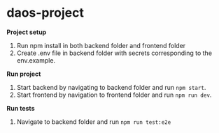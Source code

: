 # daos-project


**Project setup**

1. Run npm install in both backend folder and frontend folder
2. Create .env file in backend folder with secrets corresponding to the env.example.


**Run project**

1. Start backend by navigating to backend folder and run `npm start`.
2. Start frontend by navigation to frontend folder and run `npm run dev`.


**Run tests**

1. Navigate to backend folder and run `npm run test:e2e`